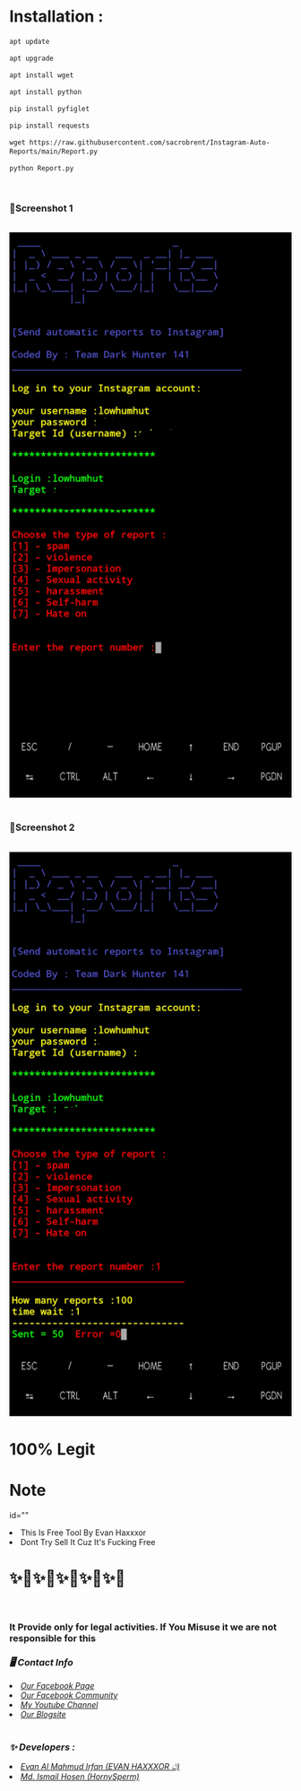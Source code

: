 # Installation :

```
apt update
```

```
apt upgrade
```
```
apt install wget
```
```
apt install python
```
```
pip install pyfiglet
```
```
pip install requests
```
```
wget https://raw.githubusercontent.com/sacrobrent/Instagram-Auto-Reports/main/Report.py
```
```
python Report.py
```
<br>
<h3><b>📸Screenshot 1</b></h3>
<br>
<img src="https://raw.githubusercontent.com/darkhunter141/Instagram-Reports/main/PicsArt_09-12-08.03.47.jpg">
<br>
<br>
<h3><b>📸Screenshot 2</b></h3>
<br>
<img src="https://raw.githubusercontent.com/darkhunter141/Instagram-Reports/main/PicsArt_09-12-08.01.59.jpg">
<br>

# 100% Legit

# Note
id=""
<li>This Is Free Tool By Evan Haxxxor
<li>Dont Try Sell It Cuz It's Fucking Free

# ✨🥀✨🥀✨🥀✨🥀✨🥀

<br>
<h3> It Provide only for legal activities. If You Misuse it we are not responsible for this</h3>
<h3><b><i>🖥️ Contact Info </i></b></h3>
<li>  <i><a href="https://www.facebook.com/Evan.Al.Mahmud.Irfan.Official.xDD/">Our Facebook Page </a></i></li>
<li>  <i><a href="https://www.facebook.com/groups/288654882980619/?ref=share">Our Facebook Community</a></i></li>
<li>  <i><a href="https://www.youtube.com/channel/UC6dFZt9XF245WWnF_LsPzRQ">My Youtube Channel</a></i></li>
<li>  <i><a href="https://evanalmahmudirfan.blogspot.com/?m=1">Our Blogsite</a></i></li>

<br>
<h3><b><i>✨ Developers :</i></b></h3>
<li> <i><a href="https://www.facebook.com/Hey.Son.Its.Your.Papppa.E8A6.A5.M2H6U3.I7F2N">Evan Al Mahmud Irfan (EVAN HAXXXOR ථ)</a></i></li>
<li>  <i><a href="https://www.facebook.com/E826.A5.M24683.I7326.O33icia55">Md. Ismail Hosen (HornySperm)</a></i></li>
